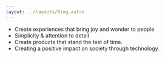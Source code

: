 ```yaml
---
layout: ../layouts/Blog.astro
---
```


- Create experiences that bring joy and wonder to people
- Simplicity & attention to detail
- Create products that stand the test of time.
- Creating a positive impact on society through technology.
